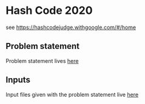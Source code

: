 # Hash Code 2020

see https://hashcodejudge.withgoogle.com/#/home

## Problem statement

Problem statement lives [here](statement)

## Inputs

Input files given with the problem statement live [here](inputs)